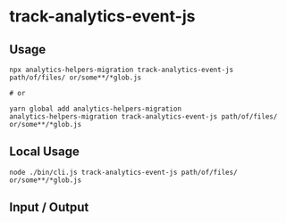 # track-analytics-event-js


## Usage

```
npx analytics-helpers-migration track-analytics-event-js path/of/files/ or/some**/*glob.js

# or

yarn global add analytics-helpers-migration
analytics-helpers-migration track-analytics-event-js path/of/files/ or/some**/*glob.js
```

## Local Usage
```
node ./bin/cli.js track-analytics-event-js path/of/files/ or/some**/*glob.js
```

## Input / Output

<!--FIXTURES_TOC_START-->
<!--FIXTURES_TOC_END-->

<!--FIXTURES_CONTENT_START-->
<!--FIXTURES_CONTENT_END-->